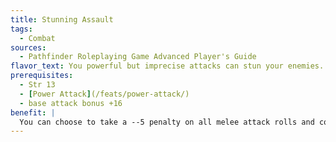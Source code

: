```yaml
---
title: Stunning Assault
tags:
  - Combat
sources:
  - Pathfinder Roleplaying Game Advanced Player's Guide
flavor_text: You powerful but imprecise attacks can stun your enemies.
prerequisites:
  - Str 13
  - [Power Attack](/feats/power-attack/)
  - base attack bonus +16
benefit: |
  You can choose to take a --5 penalty on all melee attack rolls and combat maneuver checks to stun targets you hit with your melee attacks for 1 round. A successful Fortitude save negates the effect. The DC of this save is 10 + your base attack bonus. You must choose to use this feat before making the attack roll, and its effects last until your next turn.
---
```


